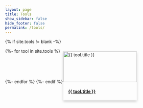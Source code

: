 ```yaml
---
layout: page
title: Tools
show_sidebar: false
hide_footer: false
permalink: /tools/
--- 
```

<div class="tools">
<!-- <h2>Tools</h2> -->

{% if site.tools != blank -%} 

<div class="tool-name">
{%- for tool in site.tools %}
<a href="{{ '' | append: tool.name | downcase | replace: '.md', ''| append: '.html' }}" class="tool-link">
<div class="tool-m">
<img src="{{ tool.image | relative_url }}" alt="{{ tool.title }}" style="width:100%;">
<div class="container">
<h4><b>{{ tool.title }}</b></h4>
</div>
</div>
</a>
{%- endfor %}
{%- endif %}
</div>
<style>
.tool-name{
display: flex;
flex-wrap: wrap;
justify-content: flex-start; /* Align items to the left */
}
.team-link {
text-decoration: none; /* Optional: removes underline from links */
color: inherit; /* Optional: keeps text color consistent with the rest of the design */
}
.tool-m {
margin: 10px;
box-shadow: 0 4px 8px 0 rgba(0,0,0,0.2);
transition: 0.3s;
width: 240px; /* Adjust based on your preference */
}
.tool-m:hover {
box-shadow: 0 8px 16px 0 rgba(0,0,0,0.2);
}
.container {
padding: 2px 16px;
}
</style>
